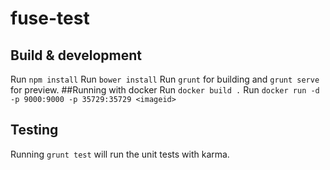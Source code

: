 # fuse-test

## Build & development
Run `npm install`
Run `bower install`
Run `grunt` for building and `grunt serve` for preview.
##Running with docker
Run `docker build .`
Run `docker run -d -p 9000:9000 -p 35729:35729 <imageid>`
## Testing

Running `grunt test` will run the unit tests with karma.
